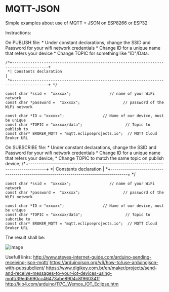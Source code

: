# MQTT-JSON
Simple examples about use of MQTT + JSON on ESP8266 or ESP32

Instructions:

On PUBLISH file:
    * Under constant declarations, change the SSID and Password for your wifi network credentials
    * Change ID for a unique name that refers your device
    * Change TOPIC for something like "ID"/Data.

    /*+--------------------------------------------------------------------------------------+
     *| Constants declaration                                                                |
     *+--------------------------------------------------------------------------------------+ */

    const char *ssid =  "xxxxxx";                 // name of your WiFi network
    const char *password =  "xxxxxx";                   // password of the WiFi network

    const char *ID = "xxxxxx";                 // Name of our device, must be unique
    const char *TOPIC = "xxxxxx/data";                   // Topic to publish to
    const char* BROKER_MQTT = "mqtt.eclipseprojects.io";  // MQTT Cloud Broker URL

On SUBSCRIBE file:
    * Under constant declarations, change the SSID and Password for your wifi network credentials
    * Change ID for a unique name that refers your device, 
    * Change TOPIC to match the same topic on publish device;
    /*+--------------------------------------------------------------------------------------+
     *| Constants declaration                                                                |
     *+--------------------------------------------------------------------------------------+ */

    const char *ssid =  "xxxxxx";                 // name of your WiFi network
    const char *password =  "xxxxxx";                   // password of the WiFi network

    const char *ID = "xxxxxx";                 // Name of our device, must be unique
    const char *TOPIC = "xxxxxx/data";                   // Topic to subcribe to
    const char* BROKER_MQTT = "mqtt.eclipseprojects.io";  // MQTT Cloud Broker URL
    
    
The result shall be:

![image](https://user-images.githubusercontent.com/33373207/145825556-2daa3015-d764-4020-96c6-385fc83eb3d7.png)






Usefull links:
http://www.steves-internet-guide.com/arduino-sending-receiving-json-mqtt/
https://arduinojson.org/v6/how-to/use-arduinojson-with-pubsubclient/
https://www.digikey.com.br/en/maker/projects/send-and-receive-messages-to-your-iot-devices-using-mqtt/39ed5690cc46473abe8904c8f960341f
http://kio4.com/arduino/117C_Wemos_IOT_Eclipse.htm
